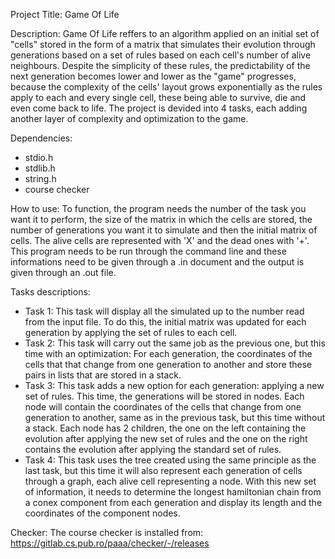 Project Title: Game Of Life

Description:
Game Of Life reffers to an algorithm applied on an initial set of "cells" stored in the form of a matrix that simulates their evolution through generations based on a set of rules based on each cell's number of alive 
neighbours. Despite the simplicity of these rules, the predictability of the next generation becomes lower and lower as the "game" progresses, because the complexity of the cells' layout grows exponentially as the 
rules apply to each and every single cell, these being able to survive, die and even come back to life. The project is devided into 4 tasks, each adding another layer of complexity and optimization to the game. 

Dependencies:
- stdio.h
- stdlib.h
- string.h
- course checker

How to use:
To function, the program needs the number of the task you want it to perform, the size of the matrix in which the cells are stored, the number of generations you want it to simulate and then the initial matrix of 
cells. The alive cells are represented with 'X' and the dead ones with '+'. This program needs to be run through the command line and these informations need to be given through a .in document and the output is
given through an .out file. 

Tasks descriptions:
- Task 1:
This task will display all the simulated up to the number read from the input file. To do this, the initial matrix was updated for each generation by applying the set of rules to each cell.
- Task 2:
This task will carry out the same job as the previous one, but this time with an optimization: For each generation, the coordinates of the cells that that change from one generation to another and store these pairs
in lists that are stored in a stack.
- Task 3:
This task adds a new option for each generation: applying a new set of rules. This time, the generations will be stored in nodes. Each node will contain the coordinates of the cells that change from one generation
to another, same as in the previous task, but this time without a stack. Each node has 2 children, the one on the left containing the evolution after applying the new set of rules and the one on the right contains
the evolution after applying the standard set of rules.
- Task 4:
This task uses the tree created using the same principle as the last task, but this time it will also represent each generation of cells through a graph, each alive cell representing a node. With this new set of
information, it needs to determine the longest hamiltonian chain from a conex component from each generation and display its length and the coordinates of the component nodes.

Checker:
The course checker is installed from: https://gitlab.cs.pub.ro/paaa/checker/-/releases
